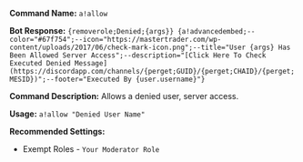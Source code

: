 **Command Name:**
`a!allow`

**Bot Response:**
`{removerole;Denied;{args}} {a!advancedembed;--color="#67f754";--icon="https://mastertrader.com/wp-content/uploads/2017/06/check-mark-icon.png";--title="User {args} Has Been Allowed Server Access";--description="[Click Here To Check Executed Denied Message](https://discordapp.com/channels/{perget;GUID}/{perget;CHAID}/{perget;MESID})";--footer="Executed By {user.username}"}`

**Command Description:**
Allows a denied user, server access.

**Usage:**
`a!allow "Denied User Name"`

**Recommended Settings:**
* Exempt Roles - `Your Moderator Role`
